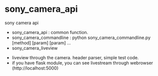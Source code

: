 sony_camera_api
===============

sony camera api

* sony_camera_api : common function.
* sony_camera_commandline : python sony_camera_commandline.py [method] [param] [param] ...
* sony_camera_liveview
 - liveview through the camera. header parser, simple test code.
 - if you have flask module, you can see livestream through webrowser (http://localhost:5000)



